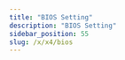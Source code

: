 ```yaml
---
title: "BIOS Setting"
description: "BIOS Setting"
sidebar_position: 55
slug: /x/x4/bios
---
```


<!-- <DocCardList /> -->

